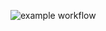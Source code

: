 ![example workflow](https://github.com/PashkaVRN/yamdb_final/actions/workflows/yamdb_workflow.yml/badge.svg)
